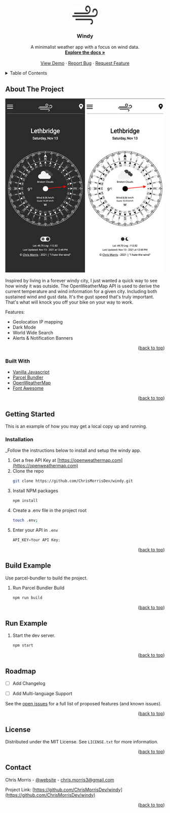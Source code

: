 <div id="top"></div>

<!-- PROJECT LOGO -->
<br />
<div align="center">
  <a href="https://github.com/ChrisMorrisDev/windy">
    <img src="src/img/logo.png" alt="Logo" width="80" height="60">
  </a>

  <h3 align="center">Windy</h3>

  <p align="center">
    A minimalist weather app with a focus on wind data.
    <br />
    <a href="hhttps://github.com/ChrisMorrisDev/windy"><strong>Explore the docs »</strong></a>
    <br />
    <br />
    <a href="https://github.com/ChrisMorrisDev/windy">View Demo</a>
    ·
    <a href="https://github.com/ChrisMorrisDev/windy/issues">Report Bug</a>
    ·
    <a href="https://github.com/ChrisMorrisDev/windy/issues">Request Feature</a>
  </p>
</div>



<!-- TABLE OF CONTENTS -->
<details>
  <summary>Table of Contents</summary>
  <ol>
    <li>
      <a href="#about-the-project">About The Project</a>
      <ul>
        <li><a href="#built-with">Built With</a></li>
      </ul>
    </li>
    <li>
      <a href="#getting-started">Getting Started</a>
      <ul>
        <li><a href="#installation">Installation</a></li>
        <li><a href="#build-example">Build Example</a></li>
        <li><a href="#run-example">Run Example</a></li>
      </ul>
    </li>
    <li><a href="#roadmap">Roadmap</a></li>
    <li><a href="#license">License</a></li>
    <li><a href="#contact">Contact</a></li>
  </ol>
</details>



<!-- ABOUT THE PROJECT -->
## About The Project

[![Product Name Screen Shot][product-screenshot]](https://lethbridgewind.com)

Inspired by living in a forever windy city, I just wanted a quick way to see how windy it was outside. The OpenWeatherMap API is used to derive the current temperature and wind information for a given city. Including both sustained wind and gust data. It's the gust speed that's truly important. That's what will knock you off your bike on your way to work.

Features:
* Geolocation IP mapping
* Dark Mode
* World Wide Search
* Alerts & Notification Banners

<p align="right">(<a href="#top">back to top</a>)</p>



### Built With

* [Vanilla Javascript](https://developer.mozilla.org/en-US/docs/Web/JavaScript)
* [Parcel Bundler](https://parceljs.org/)
* [OpenWeatherMap](https://openweathermap.com)
* [Font Awesome](https://fontawesome.com/)

<p align="right">(<a href="#top">back to top</a>)</p>



<!-- GETTING STARTED -->
## Getting Started

This is an example of how you may get a local copy up and running.


### Installation

_Follow the instructions below to install and setup the windy app.

1. Get a free API Key at [https://openweathermap.com](https://openweathermap.com)
2. Clone the repo
   ```sh
   git clone https://github.com/ChrisMorrisDev/windy.git
   ```
3. Install NPM packages
   ```sh
   npm install
   ```
4. Create a .env file in the project root
   ```sh
   touch .env;
   ```
5. Enter your API in `.env`
   ```js
   API_KEY=Your API Key;
   ```

<p align="right">(<a href="#top">back to top</a>)</p>



<!-- BUILD EXAMPLE -->
## Build Example

Use parcel-bundler to build the project.

1. Run Parcel Bundler Build
   ```sh
   npm run build
   ```


<p align="right">(<a href="#top">back to top</a>)</p>



<!-- RUN EXAMPLE -->
## Run Example

1. Start the dev server.
   ```sh
   npm start
   ```


<p align="right">(<a href="#top">back to top</a>)</p>


<!-- ROADMAP -->
## Roadmap

- [ ] Add Changelog
- [ ] Add Multi-language Support


See the [open issues](https://github.com/ChrisMorrisDev/windy/issues) for a full list of proposed features (and known issues).

<p align="right">(<a href="#top">back to top</a>)</p>



<!-- LICENSE -->
## License

Distributed under the MIT License. See `LICENSE.txt` for more information.

<p align="right">(<a href="#top">back to top</a>)</p>



<!-- CONTACT -->
## Contact

Chris Morris - [@website](https://chris-morris.net) - chris.morris3@gmail.com

Project Link: [https://github.com/ChrisMorrisDev/windy](https://github.com/ChrisMorrisDev/windy)

<p align="right">(<a href="#top">back to top</a>)</p>



[product-screenshot]: src/img/screenshot.jpg